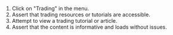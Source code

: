 1. Click on "Trading" in the menu.
2. Assert that trading resources or tutorials are accessible.
3. Attempt to view a trading tutorial or article.
4. Assert that the content is informative and loads without issues.